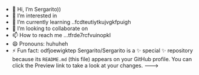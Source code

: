 - 👋 Hi, I’m Sergarito))
- 👀 I’m interested in 
- 🌱 I’m currently learning ..fcdteutiytkujvgkfpuigh
- 💞️ I’m looking to collaborate on 
- 📫 How to reach me ...tfrde7rcfvuinopkl
- 😄 Pronouns: huhuheh
- ⚡ Fun fact: odfjoewigktep
Sergarito/Sergarito is a ✨ special ✨ repository because its `README.md` (this file) appears on your GitHub profile.
You can click the Preview link to take a look at your changes.
--->
